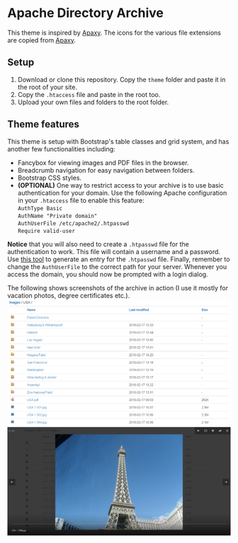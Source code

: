 # Apache Directory Archive
This theme is inspired by [Apaxy](https://github.com/oupala/apaxy). The icons for the various file extensions are copied from [Apaxy](https://github.com/oupala/apaxy).

## Setup
1. Download or clone this repository. Copy the `theme` folder and paste it in the root of your site.
2. Copy the `.htaccess` file and paste in the root too.
3. Upload your own files and folders to the root folder.

## Theme features
This theme is setup with Bootstrap's table classes and grid system, and has another few functionalities including:
* Fancybox for viewing images and PDF files in the browser.
* Breadcrumb navigation for easy navigation between folders.
* Bootstrap CSS styles.
* **(OPTIONAL)** One way to restrict access to your archive is to use basic authentication for your domain. Use the following Apache configuration in your `.htaccess` file to enable this feature:
<br>`AuthType Basic`<br>
`AuthName "Private domain"`<br>
`AuthUserFile /etc/apache2/.htpasswd`<br>
`Require valid-user`

**Notice** that you will also need to create a `.htpasswd` file for the authentication to work. This file will contain a username and a password. Use [this tool](http://www.htaccesstools.com/htpasswd-generator/) to generate an entry for the `.htpasswd` file. Finally, remember to change the `AuthUserFile` to the correct path for your server. Whenever you access the domain, you should now be prompted with a login dialog.

The following shows screenshots of the archive in action (I use it mostly for vacation photos, degree certificates etc.).
![Screenshot](screenshot1.png)
![Screenshot Fancybox](screenshot2.png)